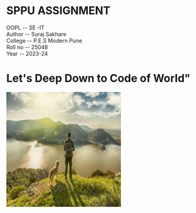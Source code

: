 # SPPU ASSIGNMENT
OOPL -- SE -IT <br>
Author -- Suraj Sakhare <br>
College -- P.E.S Modern Pune <br>
Roll no -- 25048 <br>
Year -- 2023-24 <br>
<h1>Let's Deep Down to Code of World" </h1>
<img src="Banner.jpg" width="300px" height="300px">
